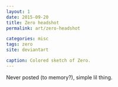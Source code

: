 ```yaml
---
layout: 1
date: 2015-09-20
title: Zero headshot
permalink: art/zero-headshot

categories: misc
tags: zero
site: deviantart

caption: Colored sketch of Zero.
---
```

Never posted (to memory?), simple lil thing.
